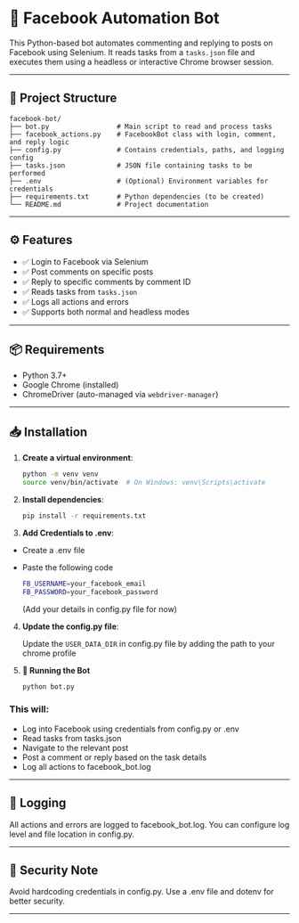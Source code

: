 # 🤖 Facebook Automation Bot

This Python-based bot automates commenting and replying to posts on Facebook using Selenium. It reads tasks from a `tasks.json` file and executes them using a headless or interactive Chrome browser session.

---

## 📁 Project Structure

```text
facebook-bot/
├── bot.py                 # Main script to read and process tasks
├── facebook_actions.py    # FacebookBot class with login, comment, and reply logic
├── config.py              # Contains credentials, paths, and logging config
├── tasks.json             # JSON file containing tasks to be performed
├── .env                   # (Optional) Environment variables for credentials
├── requirements.txt       # Python dependencies (to be created)
└── README.md              # Project documentation
```

---

## ⚙️ Features

- ✅ Login to Facebook via Selenium
- ✅ Post comments on specific posts
- ✅ Reply to specific comments by comment ID
- ✅ Reads tasks from `tasks.json`
- ✅ Logs all actions and errors
- ✅ Supports both normal and headless modes

---

## 📦 Requirements

- Python 3.7+
- Google Chrome (installed)
- ChromeDriver (auto-managed via `webdriver-manager`)

---

## 📥 Installation

1. **Create a virtual environment**:

   ```bash
   python -m venv venv
   source venv/bin/activate  # On Windows: venv\Scripts\activate
   ```

2. **Install dependencies**:

   ```bash
   pip install -r requirements.txt
   ```

3. **Add Credentials to .env**:

- Create a .env file
- Paste the following code

  ```bash
  FB_USERNAME=your_facebook_email
  FB_PASSWORD=your_facebook_password
  ```

  (Add your details in config.py file for now)

4. **Update the config.py file**:

   Update the `USER_DATA_DIR` in config.py file by adding the path to your chrome profile

5. **🧪 Running the Bot**

   ```bash
   python bot.py
   ```

### This will:

- Log into Facebook using credentials from config.py or .env
- Read tasks from tasks.json
- Navigate to the relevant post
- Post a comment or reply based on the task details
- Log all actions to facebook_bot.log

---

## 📄 Logging

All actions and errors are logged to facebook_bot.log. You can configure log level and file location in config.py.

---

## 🔐 Security Note

Avoid hardcoding credentials in config.py. Use a .env file and dotenv for better security.

---
